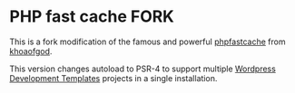 # PHP fast cache FORK

This is a fork modification of the famous and powerful [phpfastcache](http://www.phpfastcache.com) from [khoaofgod](https://github.com/khoaofgod/phpfastcache).

This version changes autoload to PSR-4 to support multiple [Wordpress Development Templates](http://wordpress-dev.evopiru.com/) projects in a single installation.